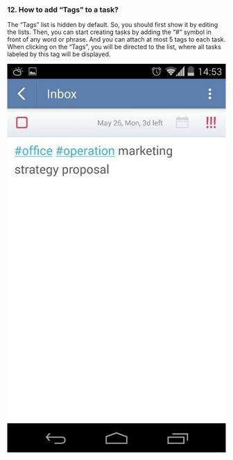 ### 12. How to add “Tags” to a task?
The “Tags” list is hidden by default. So, you should first show it by editing the lists. Then, you can start creating tasks by adding the “#” symbol in front of any word or phrase. And you can attach at most 5 tags to each task. When clicking on the “Tags”, you will be directed to the list, where all tasks labeled by this tag will be displayed.

![](../images/addtags.jpg)



